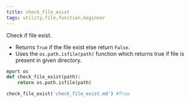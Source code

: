 ```yaml
---
title: check_file_exist
tags: utility,file,function,beginner
---
```


Check if file exist.

- Returns `True` if the file exist else return `False`.
- Uses the `os.path.isfile(path)` function which returns true if file is present in given directory.

```py
mport os
def check_file_exist(path):
	return os.path.isfile(path)
```

```py
check_file_exist('check_file_exist.md') #True
```
